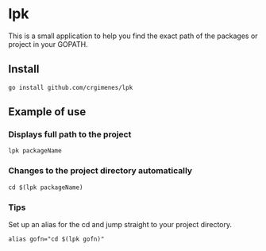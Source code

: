 # lpk

This is a small application to help you find the exact path of the packages or project in your GOPATH.

## Install

```
go install github.com/crgimenes/lpk
```

## Example of use

### Displays full path to the project

```
lpk packageName
```

### Changes to the project directory automatically

```
cd $(lpk packageName)
```

### Tips

Set up an alias for the cd and jump straight to your project directory.

```
alias gofn="cd $(lpk gofn)"
```

